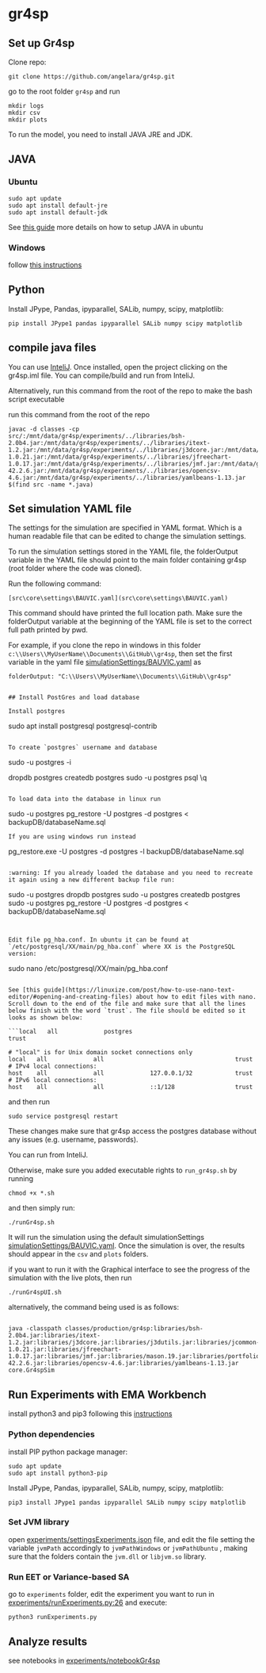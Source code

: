 # gr4sp



## Set up Gr4sp

Clone repo:

```git clone https://github.com/angelara/gr4sp.git```

go to the root folder `gr4sp` and run

```
mkdir logs
mkdir csv
mkdir plots
```

To run the model, you need to install JAVA JRE and JDK.
## JAVA
### Ubuntu
```
sudo apt update
sudo apt install default-jre
sudo apt install default-jdk
```

See [this guide](https://www.digitalocean.com/community/tutorials/how-to-install-java-with-apt-on-ubuntu-18-04) more details on how to setup JAVA in ubuntu
### Windows

follow [this instructions](https://java.com/en/download/help/windows_manual_download.xml)

## Python

Install JPype, Pandas, ipyparallel, SALib, numpy, scipy, matplotlib:

```pip install JPype1 pandas ipyparallel SALib numpy scipy matplotlib```

## compile java files

You can use [InteliJ](https://www.jetbrains.com/idea/). Once installed, open the project clicking on the gr4sp.iml file. You can compile/build and run from InteliJ.

Alternatively, run this command from the root of the repo to make the bash script executable

run this command from the root of the repo
```
javac -d classes -cp src/:/mnt/data/gr4sp/experiments/../libraries/bsh-2.0b4.jar:/mnt/data/gr4sp/experiments/../libraries/itext-1.2.jar:/mnt/data/gr4sp/experiments/../libraries/j3dcore.jar:/mnt/data/gr4sp/experiments/../libraries/j3dutils.jar:/mnt/data/gr4sp/experiments/../libraries/jcommon-1.0.21.jar:/mnt/data/gr4sp/experiments/../libraries/jfreechart-1.0.17.jar:/mnt/data/gr4sp/experiments/../libraries/jmf.jar:/mnt/data/gr4sp/experiments/../libraries/mason.19.jar:/mnt/data/gr4sp/experiments/../libraries/portfolio.jar:/mnt/data/gr4sp/experiments/../libraries/vecmath.jar:/mnt/data/gr4sp/experiments/../libraries/postgresql-42.2.6.jar:/mnt/data/gr4sp/experiments/../libraries/opencsv-4.6.jar:/mnt/data/gr4sp/experiments/../libraries/yamlbeans-1.13.jar  $(find src -name *.java)
```

## Set simulation YAML file

The settings for the simulation are specified in YAML format. Which is a human readable file that can be edited to change the simulation settings.

To run the simulation settings stored in the YAML file, the folderOutput variable in the YAML file should point to the main folder containing gr4sp (root folder where the code was cloned).

Run the following command:
```
[src\core\settings\BAUVIC.yaml](src\core\settings\BAUVIC.yaml)
```

This command should have printed the full location path.
Make sure the folderOutput variable at the beginning of the YAML file is set to the correct full path printed by pwd.

For example, if you clone the repo in windows in this folder `c:\\Users\\MyUserName\\Documents\\GitHub\\gr4sp`, then set the first variable in the yaml file [simulationSettings/BAUVIC.yaml](simulationSettings/VIC.yaml) as

```
folderOutput: "C:\\Users\\MyUserName\\Documents\\GitHub\\gr4sp"
```

```

## Install PostGres and load database

Install postgres

```
sudo apt install postgresql postgresql-contrib
```

To create `postgres` username and database

```
sudo -u postgres -i

dropdb postgres
createdb postgres
sudo -u postgres psql
\q
```

To load data into the database in linux run
```
sudo -u postgres pg_restore -U postgres -d postgres < backupDB/databaseName.sql
```
If you are using windows run instead

```
pg_restore.exe -U postgres -d postgres -l backupDB/databaseName.sql
```

:warning: If you already loaded the database and you need to recreate it again using a new different backup file run:
```
sudo -u postgres dropdb postgres
sudo -u postgres createdb postgres
sudo -u postgres pg_restore -U postgres -d postgres < backupDB/databaseName.sql
```


Edit file pg_hba.conf. In ubuntu it can be found at `/etc/postgresql/XX/main/pg_hba.conf` where XX is the PostgreSQL version:

```
 sudo nano /etc/postgresql/XX/main/pg_hba.conf
```

See [this guide](https://linuxize.com/post/how-to-use-nano-text-editor/#opening-and-creating-files) about how to edit files with nano. Scroll down to the end of the file and make sure that all the lines below finish with the word `trust`. The file should be edited so it looks as shown below:

```local   all             postgres                                trust

# "local" is for Unix domain socket connections only
local   all             all                                     trust                                                                                                                                                                         # IPv4 local connections:
host    all             all             127.0.0.1/32            trust                                                                                                                                                                        # IPv6 local connections:
host    all             all             ::1/128                 trust   
```

and then run

```
sudo service postgresql restart
```
These changes make sure that gr4sp access the postgres database without any issues (e.g. username, passwords).

You can run from InteliJ.

Otherwise, make sure you added executable rights to `run_gr4sp.sh` by running

```
chmod +x *.sh
```

and then simply run:

```
./runGr4sp.sh
```
It will run the simulation using the default simulationSettings [simulationSettings/BAUVIC.yaml](simulationSettings/VIC.yaml). Once the simulation is over, the results should appear in the `csv` and `plots` folders.

if you want to run it with the Graphical interface to see the progress of the simulation with the live plots, then run

```
./runGr4spUI.sh

```

alternatively, the command being used is as follows:

```

java -classpath classes/production/gr4sp:libraries/bsh-2.0b4.jar:libraries/itext-1.2.jar:libraries/j3dcore.jar:libraries/j3dutils.jar:libraries/jcommon-1.0.21.jar:libraries/jfreechart-1.0.17.jar:libraries/jmf.jar:libraries/mason.19.jar:libraries/portfolio.jar:libraries/vecmath.jar:libraries/postgresql-42.2.6.jar:libraries/opencsv-4.6.jar:libraries/yamlbeans-1.13.jar core.Gr4spSim

```

## Run Experiments with EMA Workbench

install python3 and pip3 following this [instructions](https://raturi.in/blog/installing-python3-and-pip3-ubuntu-mac-and-windows/)
### Python dependencies
install PIP python package manager:

```
sudo apt update
sudo apt install python3-pip
```
Install JPype, Pandas, ipyparallel, SALib, numpy, scipy, matplotlib:

```
pip3 install JPype1 pandas ipyparallel SALib numpy scipy matplotlib
```

### Set JVM library

open [experiments/settingsExperiments.json](experiments/settingsExperiments.json) file, and edit the file setting the variable `jvmPath` accordingly to `jvmPathWindows` or `jvmPathUbuntu` , making sure that the folders contain the `jvm.dll` or `libjvm.so` library.

### Run EET or Variance-based SA

go to `experiments` folder, edit the experiment you want to run in [experiments/runExperiments.py:26](experiments/runExperiments.py:26) and execute:

```
python3 runExperiments.py
```
## Analyze results

see notebooks in [experiments/notebookGr4sp](experiments/notebookGr4sp)
